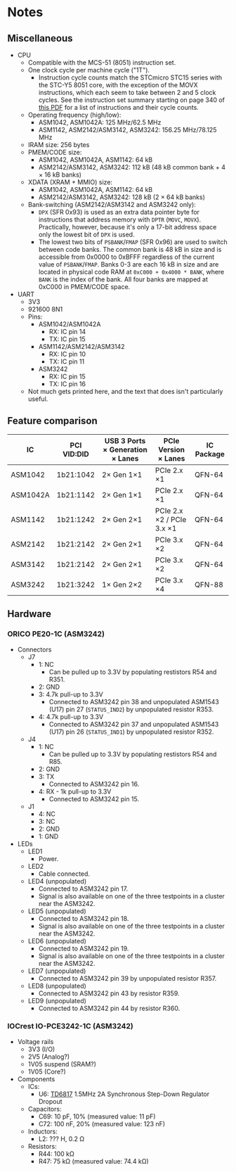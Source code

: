 # Notes


## Miscellaneous

- CPU
  - Compatible with the MCS-51 (8051) instruction set.
  - One clock cycle per machine cycle ("1T").
    - Instruction cycle counts match the STCmicro STC15 series with the STC-Y5
      8051 core, with the exception of the MOVX instructions, which each seem
      to take between 2 and 5 clock cycles. See the instruction set summary
      starting on page 340 of [this PDF][stc] for a list of instructions and
      their cycle counts.
  - Operating frequency (high/low):
    - ASM1042, ASM1042A: 125 MHz/62.5 MHz
    - ASM1142, ASM2142/ASM3142, ASM3242: 156.25 MHz/78.125 MHz
  - IRAM size: 256 bytes
  - PMEM/CODE size:
    - ASM1042, ASM1042A, ASM1142: 64 kB
    - ASM2142/ASM3142, ASM3242: 112 kB (48 kB common bank + 4 × 16 kB banks)
  - XDATA (XRAM + MMIO) size:
    - ASM1042, ASM1042A, ASM1142: 64 kB
    - ASM2142/ASM3142, ASM3242: 128 kB (2 × 64 kB banks)
  - Bank-switching (ASM2142/ASM3142 and ASM3242 only):
    - `DPX` (SFR 0x93) is used as an extra data pointer byte for instructions
      that address memory with `DPTR` (`MOVC`, `MOVX`). Practically, however,
      because it's only a 17-bit address space only the lowest bit of `DPX` is
      used.
    - The lowest two bits of `PSBANK`/`FMAP` (SFR 0x96) are used to switch
      between code banks. The common bank is 48 kB in size and is accessible
      from 0x0000 to 0xBFFF regardless of the current value of
      `PSBANK`/`FMAP`. Banks 0-3 are each 16 kB in size and are located in
      physical code RAM at `0xC000 + 0x4000 * BANK`, where `BANK` is the index
      of the bank. All four banks are mapped at 0xC000 in PMEM/CODE space.
- UART
  - 3V3
  - 921600 8N1
  - Pins:
    - ASM1042/ASM1042A
      - RX: IC pin 14
      - TX: IC pin 15
    - ASM1142/ASM2142/ASM3142
      - RX: IC pin 10
      - TX: IC pin 11
    - ASM3242
      - RX: IC pin 15
      - TX: IC pin 16
  - Not much gets printed here, and the text that does isn't
    particularly useful.


## Feature comparison

| IC | PCI VID:DID | USB 3 Ports × Generation × Lanes | PCIe Version × Lanes | IC Package |
| --- | --- | --- | --- | --- |
| ASM1042 | 1b21:1042 | 2× Gen 1×1 | PCIe 2.x ×1 | QFN-64 |
| ASM1042A | 1b21:1142 | 2× Gen 1×1 | PCIe 2.x ×1 | QFN-64 |
| ASM1142 | 1b21:1242 | 2× Gen 2×1 | PCIe 2.x ×2 / PCIe 3.x ×1 | QFN-64 |
| ASM2142 | 1b21:2142 | 2× Gen 2×1 | PCIe 3.x ×2 | QFN-64 |
| ASM3142 | 1b21:2142 | 2× Gen 2×1 | PCIe 3.x ×2 | QFN-64 |
| ASM3242 | 1b21:3242 | 1× Gen 2×2 | PCIe 3.x ×4 | QFN-88 |


## Hardware


### ORICO PE20-1C (ASM3242)

 - Connectors
   - J7
     - 1: NC
       - Can be pulled up to 3.3V by populating restistors R54 and R351.
     - 2: GND
     - 3: 4.7k pull-up to 3.3V
       - Connected to ASM3242 pin 38 and unpopulated ASM1543 (U17) pin 27
         (`STATUS_IND2`) by unpopulated resistor R353.
     - 4: 4.7k pull-up to 3.3V
       - Connected to ASM3242 pin 37 and unpopulated ASM1543 (U17) pin 26
         (`STATUS_IND1`) by unpopulated resistor R352.
   - J4
     - 1: NC
       - Can be pulled up to 3.3V by populating restistors R54 and R85.
     - 2: GND
     - 3: TX
       - Connected to ASM3242 pin 16.
     - 4: RX - 1k pull-up to 3.3V
       - Connected to ASM3242 pin 15.
   - J1
     - 4: NC
     - 3: NC
     - 2: GND
     - 1: GND
 - LEDs
   - LED1
     - Power.
   - LED2
     - Cable connected.
   - LED4 (unpopulated)
     - Connected to ASM3242 pin 17.
     - Signal is also available on one of the three testpoints in a cluster
       near the ASM3242.
   - LED5 (unpopulated)
     - Connected to ASM3242 pin 18.
     - Signal is also available on one of the three testpoints in a cluster
       near the ASM3242.
   - LED6 (unpopulated)
     - Connected to ASM3242 pin 19.
     - Signal is also available on one of the three testpoints in a cluster
       near the ASM3242.
   - LED7 (unpopulated)
     - Connected to ASM3242 pin 39 by unpopulated resistor R357.
   - LED8 (unpopulated)
     - Connected to ASM3242 pin 43 by resistor R359.
   - LED9 (unpopulated)
     - Connected to ASM3242 pin 44 by resistor R360.


### IOCrest IO-PCE3242-1C (ASM3242)

 - Voltage rails
   - 3V3 (I/O)
   - 2V5 (Analog?)
   - 1V05 suspend (SRAM?)
   - 1V05 (Core?)
 - Components
   - ICs:
     - U6: [TD6817][td6817] 1.5MHz 2A Synchronous Step-Down Regulator Dropout
   - Capacitors:
     - C69: 10 pF, 10% (measured value: 11 pF)
     - C72: 100 nF, 20% (measured value: 123 nF)
   - Inductors:
     - L2: ??? H, 0.2 Ω
   - Resistors:
     - R44: 100 kΩ
     - R47: 75 kΩ (measured value: 74.4 kΩ)


[stc]: https://web.archive.org/web/20200305112930/http://stcmicro.com/datasheet/STC15F2K60S2-en.pdf
[td6817]: https://web.archive.org/web/20220401041252if_/http://techcodesemi.com/datasheet/TD6817.pdf
